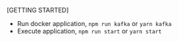 [GETTING STARTED]

- Run docker application, `npm run kafka` or `yarn kafka`
- Execute application, `npm run start` or `yarn start`
